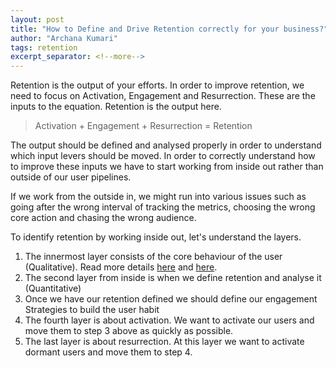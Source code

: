 ```yaml
---
layout: post
title: "How to Define and Drive Retention correctly for your business?"
author: "Archana Kumari"
tags: retention
excerpt_separator: <!--more-->
---
```


Retention is the output of your efforts. In order to improve retention, we need to focus on Activation, Engagement and Resurrection. These are the inputs to the equation. Retention is the output here. <!--more-->

> Activation + Engagement + Resurrection = Retention

The output should be defined and analysed properly in order to understand which input levers should be moved. In order to correctly understand how to improve these inputs we have to start working from inside out rather than outside of our user pipelines.

If we work from the outside in, we might run into various issues such as going after the wrong interval of tracking the metrics, choosing the wrong core action and chasing the wrong audience.

To identify retention by working inside out, let's understand the layers.

1. The innermost layer consists of the core behaviour of the user (Qualitative). Read more details <a href="https://archanakumari.blog/2021-05-06/core-behaviour">here</a> and <a href="https://archanakumari.blog/2021-05-07/different-user-segments">here</a>.
2. The second layer from inside is when we define retention and analyse it (Quantitative)
3. Once we have our retention defined we should define our engagement Strategies to build the user habit
4. The fourth layer is about activation. We want to activate our users and move them to step 3 above as quickly as possible.
5. The last layer is about resurrection. At this layer we want to activate dormant users and move them to step 4.
